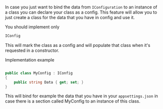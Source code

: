 In case you just want to bind the data from `IConfiguration` to an instance of a class you can declare your class as a config.
This feature will allow you to just create a class for the data that you have in config and use it.

You should implement only
```c#
IConfig
```
This will mark the class as a config and will populate that class when it's requested in a constructor.

Implementation example

```c#

public class MyConfig : IConfig
{
    public string Data { get; set; }
}
```

This will bind for example the data that you have in your `appsettings.json` in case there is a section called MyConfig to an instance of this class.
